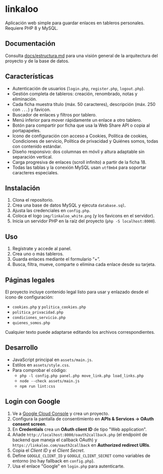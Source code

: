 # linkaloo

Aplicación web simple para guardar enlaces en tableros personales. Requiere PHP 8 y MySQL.

## Documentación

Consulta [docs/estructura.md](docs/estructura.md) para una visión general de la arquitectura del proyecto y de la base de datos.

## Características

- Autenticación de usuarios (`login.php`, `register.php`, `logout.php`).
- Gestión completa de tableros: creación, renombrado, notas y eliminación.
- Cada ficha muestra título (máx. 50 caracteres), descripción (máx. 250 con `...`) y favicon.
- Buscador de enlaces y filtros por tablero.
- Menú inferior para mover rápidamente un enlace a otro tablero.
- Botón para compartir por ficha que usa la Web Share API o copia al portapapeles.
- Icono de configuración con acceso a Cookies, Política de cookies, Condiciones de servicio, Política de privacidad y Quiénes somos, todas con contenido estándar.
- Diseño responsivo: dos columnas en móvil y altura adaptable sin separación vertical.
- Carga progresiva de enlaces (scroll infinito) a partir de la ficha 18.
- Todas las tablas y la conexión MySQL usan `utf8mb4` para soportar caracteres especiales.

## Instalación

1. Clona el repositorio.
2. Crea una base de datos MySQL y ejecuta `database.sql`.
3. Ajusta las credenciales en `config.php`.
4. Coloca el logo `img/linkaloo_white.png` (y los favicons en el servidor).
5. Inicia un servidor PHP en la raíz del proyecto (`php -S localhost:8000`).

## Uso

1. Regístrate y accede al panel.
2. Crea uno o más tableros.
3. Guarda enlaces mediante el formulario “+”.
4. Busca, filtra, mueve, comparte o elimina cada enlace desde su tarjeta.

## Páginas legales

El proyecto incluye contenido legal listo para usar y enlazado desde el icono de configuración:

- `cookies.php` y `politica_cookies.php`
- `politica_privacidad.php`
- `condiciones_servicio.php`
- `quienes_somos.php`

Cualquier texto puede adaptarse editando los archivos correspondientes.

## Desarrollo

- JavaScript principal en `assets/main.js`.
- Estilos en `assets/style.css`.
- Para comprobar el código:
  - `php -l config.php panel.php move_link.php load_links.php`
  - `node --check assets/main.js`
  - `npm run lint:css`


## Login con Google

1. Ve a [Google Cloud Console](https://console.cloud.google.com/) y crea un proyecto.
2. Configura la pantalla de consentimiento en **APIs & Services → OAuth consent screen**.
3. En **Credentials** crea un **OAuth client ID** de tipo "Web application".
4. Añade `http://localhost:8000/oauth2callback.php` (el endpoint de backend que maneja el callback OAuth) y `https://linkaloo.com/oauth2callback` en **Authorized redirect URIs**.
5. Copia el *Client ID* y el *Client Secret*.
6. Define `GOOGLE_CLIENT_ID` y `GOOGLE_CLIENT_SECRET` como variables de entorno (no hay fallback en `config.php`).
7. Usa el enlace "Google" en `login.php` para autenticarte.


